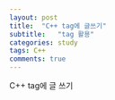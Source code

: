 ```yaml
---
layout: post
title:  "C++ tag에 글쓰기"
subtitle:   "tag 활용"
categories: study
tags: C++
comments: true
---
```


C++ tag에 글 쓰기
